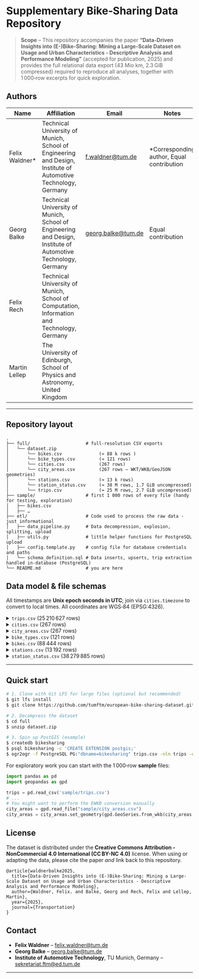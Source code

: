 # Supplementary Bike‑Sharing Data Repository

> **Scope** – This repository accompanies the paper **“Data-Driven Insights into (E-)Bike-Sharing: Mining a Large-Scale Dataset on Usage and Urban Characteristics - Descriptive Analysis and Performance Modeling”** (accepted for publication, 2025) and provides the full relational data export (43 Mio km, 2.3 GiB compressed) required to reproduce all analyses, together with 1 000‑row excerpts for quick exploration.

## Authors

| Name                | Affiliation                                                                                                   | Email                    | Notes                                 |
|---------------------|--------------------------------------------------------------------------------------------------------------|--------------------------|---------------------------------------|
| Felix Waldner*     | Technical University of Munich, School of Engineering and Design, Institute of Automotive Technology, Germany | f.waldner@tum.de         | *Corresponding author, Equal contribution|
| Georg Balke        | Technical University of Munich, School of Engineering and Design, Institute of Automotive Technology, Germany |        georg.balke@tum.de                  | Equal contribution                   |
| Felix Rech          | Technical University of Munich, School of Computation, Information and Technology, Germany                   |                          |                                       |
| Martin Lellep       | The University of Edinburgh, School of Physics and Astronomy, United Kingdom                                 |                          |                                       |


---

## Repository layout

```text
.
├── full/                     # full‑resolution CSV exports
│   └── dataset.zip                
│       └── bikes.csv              (≈ 88 k rows )
│       └── bike_types.csv         (≈ 121 rows)
│       └── cities.csv             (267 rows)
│       └── city_areas.csv         (267 rows – WKT/WKB/GeoJSON geometries)
│       └── stations.csv           (≈ 13 k rows)
│       └── station_status.csv     (≈ 38 M rows, 1.7 GiB uncompressed)
│       └── trips.csv              (≈ 25 M rows, 2.7 GiB uncompressed)
├── sample/                   # first 1 000 rows of every file (handy for testing, exploration)
│   ├── bikes.csv
│   ├── …
├── etl/                      # Code used to process the raw data - just informational
│   ├── data_pipeline.py      # Data decompression, explosion, splitting, upload
│   ├── utils.py              # little helper functions for PostgreSQL upload
│   ├── config.template.py    # config file for database credentials and paths
│   └── schema_definition.sql # Data inserts, upserts, trip extraction handled in-database (PostgreSQL)
└── README.md                 # you are here
```

## Data model & file schemas

All timestamps are **Unix epoch seconds in UTC**; join via `cities.timezone` to convert to local times. All coordinates are WGS‑84 (EPSG:4326). 
<details>
<summary><code>trips.csv</code> (25 210 627 rows)</summary>

| column                                     | unit | description                                   |
| ------------------------------------------ | ---- | --------------------------------------------- |
| bike\_id                                   | –    | Bike identifier; `bikes.id`                   |
| city\_id                                   | –    | Rental city; `cities.id`                      |
| time\_start                                | s    | Rental start (UTC)                            |
| lon\_start, lat\_start, lon\_end, lat\_end | °    | Start & end coordinates WGS-84                |
| station\_id\_start, station\_id\_end       | –    | Station IDs, `NULL` if free‑floating          |
| battery\_start, battery\_end               | %    | State of charge (e‑bikes only)                |
| duration                                   | s    | Trip duration                                 |
| distance                                   | m    | Great‑circle distance (PostGIS `ST_Distance`) |

</details>

<details>
<summary><code>cities.csv</code> (267 rows)</summary>

| column                     | unit | description                                         |
| -------------------------- | ---- | --------------------------------------------------- |
| id                         | –    | Primary key                                         |
| name                       | –    | Name of the bike‑sharing scheme                     |
| lat, lon                   | °    | Approximate city center                             |
| timezone                   | –    | IANA timezone string (e.g. `Europe/Paris`)          |
| country                    | –    | ISO‑3166 alpha‑3 country code                       |
| return\_to\_official\_only | bool | `true` if bikes must be left at a (virtual) station |

</details>

<details>
<summary><code>city_areas.csv</code> (267 rows)</summary>

| column        | description                     |
| ------------- | ------------------------------- |
| city\_id      | `cities.id`                     |
| geom\_ewkb    | Operational area estimated via DBSCAN in **EWKB** |
| geom\_ewkt    | … in **EWKT**                   |
| geom\_geojson | … in **GeoJSON**                |

</details>

<details>
<summary><code>bike_types.csv</code> (121 rows)</summary>

| column            | unit | description                 |
| ----------------- | ---- | --------------------------- |
| id                | –    | Technical bike type         |
| vehicle\_image    | –    | URL of representative image |
| name              | –    | Commercial name             |
| description       | –    | Free‑text description       |
| form\_factor      | –    | `regular` / `cargo`         |
| rider\_capacity   | –    | Typical seats (1, 2, …)     |
| propulsion\_type  | –    | `human` / `electric`        |
| max\_range        | m    | Nominal electric range      |
| battery\_capacity | Wh   | Battery energy              |

</details>

<details>
<summary><code>bikes.csv</code> (88 444 rows)</summary>

| column         | unit | description                     |
| -------------- | ---- | ------------------------------- |
| id             | –    | Bike identifier                 |
| bike\_type\_id | –    | Technical type; `bike_types.id` |
| computer\_id   | –    | On‑board computer identifier    |

</details>

<details>
<summary><code>stations.csv</code> (13 192 rows)</summary>

| column         | unit | description                     |
| -------------- | ---- | ------------------------------- |
| id             | –    | Station identifier              |
| city\_id       | –    | `cities.id`                     |
| name           | –    | Human‑readable label            |
| app\_number    | –    | Number shown to users           |
| terminal\_type | –    | Hardware generation (12 values) |
| place\_type    | –    | Unknown (23 observed values)    |
| bike\_racks    | –    | Regular parking positions       |
| special\_racks | –    | Charging racks                  |
| lon, lat       | °    | Location                        |

</details>

<details>
<summary><code>station_status.csv</code> (38 279 885 rows)</summary>

| column                     | unit | description                  |
| -------------------------- | ---- | ---------------------------- |
| station\_id                | –    | `stations.id`                |
| time                       | s    | Snapshot timestamp (UTC)     |
| bikes                      | –    | Total bikes currently docked |
| booked\_bikes              | –    | Bikes reserved by users      |
| bikes\_available\_to\_rent | –    | Bikes ready for rental       |
| free\_racks                | –    | Empty regular docks          |
| free\_special\_racks       | –    | Empty charging docks         |
| maintenance                | bool | `true` = offline             |

</details>

---

## Quick start

```bash
# 1. Clone with Git LFS for large files (optional but recommended)
$ git lfs install
$ git clone https://github.com/tumftm/european-bike‑sharing‑dataset.git

# 2. Decompress the dataset
$ cd full
$ unzip dataset.zip  

# 3. Spin up PostGIS (example)
$ createdb bikesharing
$ psql bikesharing -c 'CREATE EXTENSION postgis;'
$ ogr2ogr -f PostgreSQL PG:"dbname=bikesharing" trips.csv -nln trips -oo X_POSSIBLE_NAMES=lon_start -oo Y_POSSIBLE_NAMES=lat_start
```

For exploratory work you can start with the 1 000‑row **sample** files:

```python
import pandas as pd
import geopandas as gpd

trips = pd.read_csv('sample/trips.csv')
# ...
# You might want to perform the EWKB conversion manually
city_areas = gpd.read_file("sample/city_areas.csv")
city_areas = city_areas.set_geometry(gpd.GeoSeries.from_wkb(city_areas.geom_ewkb))
```


## License

The dataset is distributed under the **Creative Commons Attribution - NonCommercial 4.0 International  (CC BY-NC 4.0)** license.  When using or adapting the data, please cite the paper *and* link back to this repository.

```
@article{waldnerbalke2025,
  title={Data-Driven Insights into (E-)Bike-Sharing: Mining a Large-Scale Dataset on Usage and Urban Characteristics - Descriptive Analysis and Performance Modeling},
  author={Waldner, Felix. and Balke, Georg and Rech, Felix and Lellep, Martin},
  year={2025},
  journal={Transportation}
}
```

## Contact

* **Felix Waldner** – [felix.waldner@tum.de](mailto:felix.waldner@tum.de)
* **Georg Balke** – [georg.balke@tum.de](mailto:georg.balke@tum.de)
* **Institute of Automotive Technology**, TU Munich, Germany – [sekretariat.ftm@ed.tum.de](mailto:sekretariat.ftm@ed.tum.de)

---
